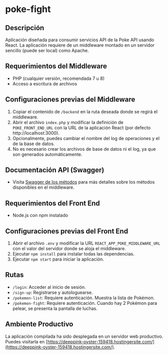 # poke-fight

## Descripción
Aplicación diseñada para consumir servicios API de la Poke API usando React. La aplicación requiere de un middleware montado en un servidor sencillo (puede ser local) como Apache.

## Requerimientos del Middleware
- PHP (cualquier versión, recomendada 7 u 8)
- Acceso a escritura de archivos

## Configuraciones previas del Middleware
1. Copiar el contenido de `/backend` en la ruta deseada donde se regirá el middleware.
2. Abrir el archivo `index.php` y modificar la definición de `POKE_FRONT_END_URL` con la URL de la aplicación React (por defecto http://localhost:3000).
3. Opcionalmente, puedes cambiar el nombre del log de operaciones y el de la base de datos.
4. No es necesario crear los archivos de base de datos ni el log, ya que son generados automáticamente.

## Documentación API (Swagger)
- Visita [Swagger de los métodos](https://deeppink-oyster-159418.hostingersite.com/pokefights/middleware/swagger.html) para más detalles sobre los métodos disponibles en el middleware.

## Requerimientos del Front End
- Node.js con npm instalado

## Configuraciones previas del Front End
1. Abrir el archivo `.env` y modificar la URL `REACT_APP_POKE_MIDDLEWARE_URL` con el valor del servidor donde se aloja el middleware.
2. Ejecutar `npm install` para instalar todas las dependencias.
3. Ejecutar `npm start` para iniciar la aplicación.

## Rutas
- `/login`: Acceder al inicio de sesión.
- `/sign-up`: Registrarse y autologuearse.
- `/pokemon-list`: Requiere autenticación. Muestra la lista de Pokémon.
- `/pokemon-fight`: Requiere autenticación. Cuando hay 2 Pokémon para pelear, se presenta la pantalla de luchas.

## Ambiente Productivo
La aplicación compilada ha sido desplegada en un servidor web productivo. Puedes visitarla en [https://deeppink-oyster-159418.hostingersite.com/](https://deeppink-oyster-159418.hostingersite.com/).
